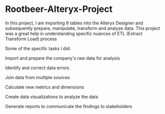 # Rootbeer-Alteryx-Project
In this project, I am importing 9 tables into the Alteryx Designer and subsequently prepare, manipulate, transform and analyse data. This project was a great help in understanding specific nuances of ETL (Extract Transform Load) process

Some of the specific tasks I did:



Import and prepare the company's raw data for analysis

Identify and correct data errors

Join data from multiple sources

Calculate new metrics and dimensions

Create data visualizations to analyze the data

Generate reports to communicate the findings to stakeholders
